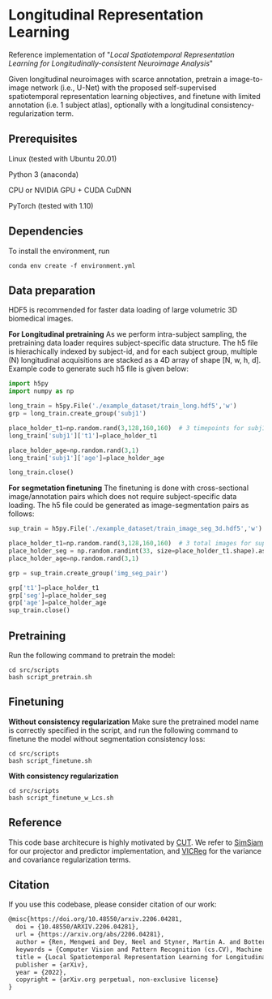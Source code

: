 # Longitudinal Representation Learning
Reference implementation of "*Local Spatiotemporal Representation Learning for Longitudinally-consistent Neuroimage Analysis*"

Given longitudinal neuroimages with scarce annotation, pretrain a image-to-image network (i.e., U-Net) with the proposed self-supervised spatiotemporal representation learning objectives, and finetune with limited annotation (i.e. 1 subject atlas), optionally with a longitudinal consistency-regularization term.

## Prerequisites
Linux (tested with Ubuntu 20.01)

Python 3 (anaconda)

CPU or NVIDIA GPU + CUDA CuDNN

PyTorch (tested with 1.10)

## Dependencies
To install the environment, run 
```shell script
conda env create -f environment.yml 
```

## Data preparation
HDF5 is recommended for faster data loading of large volumetric 3D biomedical images. 

**For Longitudinal pretraining**
As we perform intra-subject sampling, the pretraining data loader requires subject-specific data structure. The h5 file is hierachically indexed by subject-id, and for each subject group, multiple (N) longitudinal acquisitions are stacked as a 4D array of shape [N, w, h, d]. Example code to generate such h5 file is given below:
```python
import h5py
import numpy as np

long_train = h5py.File('./example_dataset/train_long.hdf5','w')
grp = long_train.create_group('subj1')

place_holder_t1=np.random.rand(3,128,160,160)  # 3 timepoints for subj1 
long_train['subj1']['t1']=place_holder_t1

place_holder_age=np.random.rand(3,1)
long_train['subj1']['age']=place_holder_age

long_train.close()
```

**For segmetation finetuning** 
The finetuning is done with cross-sectional image/annotation pairs which does not require subject-specific data loading. The h5 file could be generated as image-segmentation pairs as follows:
```python
sup_train = h5py.File('./example_dataset/train_image_seg_3d.hdf5','w')

place_holder_t1=np.random.rand(3,128,160,160)  # 3 total images for supervised training
place_holder_seg = np.random.randint(33, size=place_holder_t1.shape).astype(float)
place_holder_age=np.random.rand(3,1)

grp = sup_train.create_group('img_seg_pair')

grp['t1']=place_holder_t1
grp['seg']=place_holder_seg
grp['age']=palce_holder_age
sup_train.close()

```

## Pretraining
Run the following command to pretrain the model:
```shell
cd src/scripts
bash script_pretrain.sh
```

## Finetuning
**Without consistency regularization**
Make sure the pretrained model name is correctly specified in the script, and run the following command to finetune the model without segmentation consistency loss:
```shell
cd src/scripts
bash script_finetune.sh
```


**With consistency regularization**
```shell
cd src/scripts
bash script_finetune_w_Lcs.sh
```


## Reference
This code base architecure is highly motivated by [CUT](https://github.com/taesungp/contrastive-unpaired-translation). We refer to [SimSiam](https://github.com/facebookresearch/simsiam) for our projector and predictor implementation, and [VICReg](https://github.com/facebookresearch/vicreg) for the variance and covariance regularization terms.
  
## Citation
If you use this codebase, please consider citation of our work:
```tex
@misc{https://doi.org/10.48550/arxiv.2206.04281,
  doi = {10.48550/ARXIV.2206.04281},
  url = {https://arxiv.org/abs/2206.04281},
  author = {Ren, Mengwei and Dey, Neel and Styner, Martin A. and Botteron, Kelly and Gerig, Guido},
  keywords = {Computer Vision and Pattern Recognition (cs.CV), Machine Learning (cs.LG), FOS: Computer and information sciences, FOS: Computer and information sciences},
  title = {Local Spatiotemporal Representation Learning for Longitudinally-consistent Neuroimage Analysis},
  publisher = {arXiv},
  year = {2022},
  copyright = {arXiv.org perpetual, non-exclusive license}
}
```
